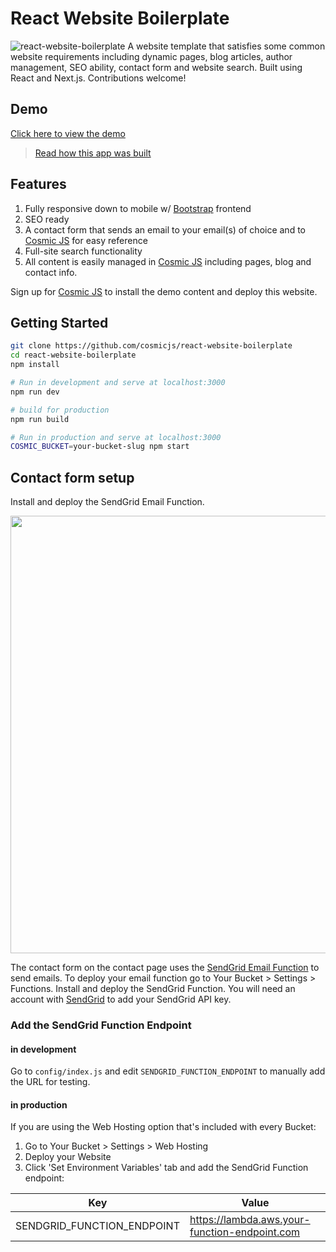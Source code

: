 # React Website Boilerplate
![react-website-boilerplate](https://cosmic-s3.imgix.net/ef914540-3106-11e8-8a87-1d4e79eefafa-nextjs-cosmicjs.jpg)
A website template that satisfies some common website requirements including dynamic pages, blog articles, author management, SEO ability, contact form and website search. Built using React and Next.js. Contributions welcome!

## Demo
[Click here to view the demo](https://cosmicjs.com/apps/nextjs-website-boilerplate)

> [Read how this app was built](https://cosmicjs.com/articles/nextjs-website-boilerplate-jeoea8au)

## Features
1. Fully responsive down to mobile w/ [Bootstrap](http://getbootstrap.com) frontend<br />
2. SEO ready<br />
3. A contact form that sends an email to your email(s) of choice and to [Cosmic JS](https://cosmicjs.com) for easy reference<br />
4. Full-site search functionality<br />
5. All content is easily managed in [Cosmic JS](https://cosmicjs.com) including pages, blog and contact info.

Sign up for [Cosmic JS](https://cosmicjs.com) to install the demo content and deploy this website.

## Getting Started

```bash
git clone https://github.com/cosmicjs/react-website-boilerplate
cd react-website-boilerplate
npm install

# Run in development and serve at localhost:3000
npm run dev

# build for production
npm run build

# Run in production and serve at localhost:3000
COSMIC_BUCKET=your-bucket-slug npm start
```


## Contact form setup
Install and deploy the SendGrid Email Function.

<img src="https://cosmic-s3.imgix.net/a07738c0-00d6-11e9-95fe-59d8fdd00c64-sendgrid-email.png?w=1500" width="700" />

The contact form on the contact page uses the [SendGrid Email Function](https://github.com/cosmicjs/send-email-function) to send emails. To deploy your email function go to Your Bucket > Settings > Functions. Install and deploy the SendGrid Function. You will need an account with [SendGrid](https://sendgrid.com/) to add your SendGrid API key.

### Add the SendGrid Function Endpoint

#### in development
Go to `config/index.js` and edit `SENDGRID_FUNCTION_ENDPOINT` to manually add the URL for testing.

#### in production
If you are using the Web Hosting option that's included with every Bucket:
1. Go to Your Bucket > Settings > Web Hosting
2. Deploy your Website
3. Click 'Set Environment Variables' tab and add the SendGrid Function endpoint:

Key | Value
--- | ---
| SENDGRID_FUNCTION_ENDPOINT     | https://lambda.aws.your-function-endpoint.com
